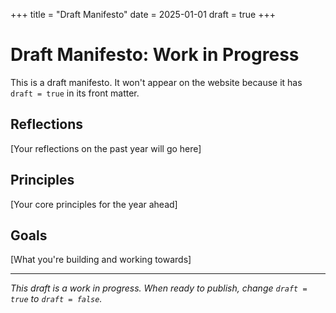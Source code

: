 +++
title = "Draft Manifesto"
date = 2025-01-01
draft = true
+++

# Draft Manifesto: Work in Progress

This is a draft manifesto. It won't appear on the website because it has `draft = true` in its front matter.

## Reflections

[Your reflections on the past year will go here]

## Principles

[Your core principles for the year ahead]

## Goals

[What you're building and working towards]

---

*This draft is a work in progress. When ready to publish, change `draft = true` to `draft = false`.*